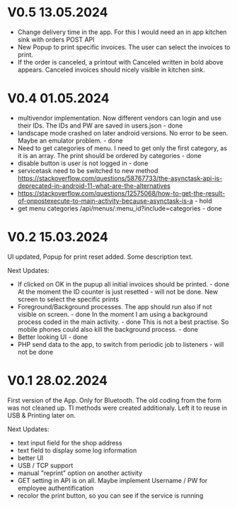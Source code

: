 # V0.5 13.05.2024
- Change delivery time in the app. For this I would need an in app kitchen sink with orders POST API
- New Popup to print specific invoices. The user can select the invoices to print.
- If the order is canceled, a printout with Canceled written in bold above appears. Canceled invoices should nicely visible in kitchen sink.

# V0.4 01.05.2024
- multivendor implementation. Now different vendors can login and use their IDs. The IDs and PW are saved in users.json - done
- landscape mode crashed on later android versions. No error to be seen. Maybe an emulator problem. - done
- Need to get categories of menu. I need to get only the first category, as it is an array. The print should be ordered by categories - done
- disable button is user is not logged in - done
- servicetask need to be switched to new method https://stackoverflow.com/questions/58767733/the-asynctask-api-is-deprecated-in-android-11-what-are-the-alternatives
- https://stackoverflow.com/questions/12575068/how-to-get-the-result-of-onpostexecute-to-main-activity-because-asynctask-is-a - hold
- get menu categories /api/menus/:menu_id?include=categories - done

# V0.2 15.03.2024
UI updated, Popup for print reset added.
Some description text.

Next Updates:

- If clicked on OK in the pupup all initial invoices should be printed. - done
At the moment the ID counter is just resetted - will not be done. New screen to select the specific prints
- Foreground/Background processes. The app should run also if not visible on screen. - done
In the moment I am using a background process coded in the main activity. - done
This is not a best practise. So mobile phones could also kill the background process. - done
- Better looking UI - done
- PHP send data to the app, to switch from periodic job to listeners - will not be done

# V0.1 28.02.2024

First version of the App.
Only for Bluetooth.
The old coding from the form was not cleaned up. TI methods were created additionaly.
Left it to reuse in USB & Printing later on.

Next Updates:
- text input field for the shop address
- text field to display some log information
- better UI
- USB / TCP support
- manual "reprint" option on another activity
- GET setting in API is on all. Maybe implement Username / PW for employee authentification
- recolor the print button, so you can see if the service is running